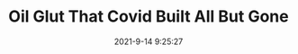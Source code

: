 ---
"title": "Oil Glut That Covid Built All But Gone"
"date": "2021-9-14 9:25:27"
"feed_name": "RIGZONE"
"feed_website": "http://www.rigzone.com/"
"feed_rss": "http://www.rigzone.com/news/rss/rigzone_latest.aspx"
"link": "https://www.rigzone.com/news/wire/oil_glut_that_covid_built_all_but_gone-14-sep-2021-166426-article/?rss=true"
"file": "_posts/2021-9-14-9-25-27_RIGZONE_5201253f8b03bb693063f36e60acc690fb838600.md"
"accident": "0"
"drilling": "0"
"dead": "0"
"injured": "0"
---